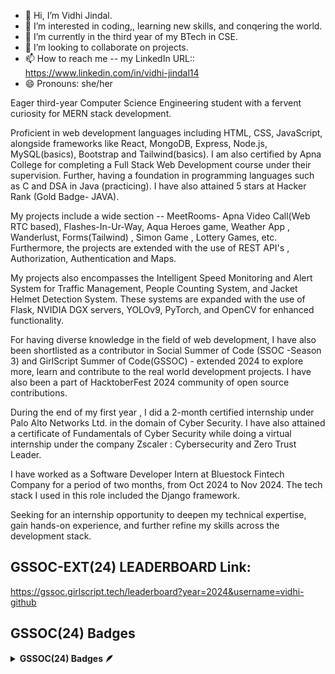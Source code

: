 - 👋 Hi, I’m Vidhi Jindal.
- 👀 I’m interested in coding,, learning new skills, and conqering the world.
- 🌱 I’m currently in the third year of my BTech in CSE.
- 💞️ I’m looking to collaborate on projects.
- 📫 How to reach me -- my LinkedIn URL:: https://www.linkedin.com/in/vidhi-jindal14
- 😄 Pronouns: she/her



Eager third-year Computer Science Engineering student with a fervent curiosity for MERN stack development. 

Proficient in web development languages including HTML, CSS, JavaScript, alongside frameworks like React, MongoDB, Express, Node.js, MySQL(basics), Bootstrap and Tailwind(basics). I am also certified by Apna College for completing a Full Stack Web Development course under their supervision. Further, having a foundation in programming languages such as C and DSA in Java (practicing). I have also attained 5 stars at Hacker Rank (Gold Badge- JAVA).

My projects include a wide section -- MeetRooms- Apna Video Call(Web RTC based), Flashes-In-Ur-Way, Aqua Heroes game, Weather App , Wanderlust, Forms(Tailwind) , Simon Game , Lottery Games, etc. Furthermore, the projects are extended with the use of REST API's , Authorization, Authentication and Maps. 

My projects also encompasses the Intelligent Speed Monitoring and Alert System for Traffic Management, People Counting System, and Jacket Helmet Detection System. These systems are expanded with the use of Flask, NVIDIA DGX servers, YOLOv9, PyTorch, and OpenCV for enhanced functionality.

For having diverse knowledge in the field of web development, I have also been shortlisted as a contributor in Social Summer of Code (SSOC -Season 3) and GirlScript Summer of Code(GSSOC) - extended 2024 to explore more, learn and contribute to the real world development projects. I have also been a part of HacktoberFest 2024 community of open source contributions.

During the end of my first year , I did a 2-month certified internship under Palo Alto Networks Ltd. in the domain of Cyber Security. I have also attained a certificate of Fundamentals of Cyber Security while doing a virtual internship under the company Zscaler : Cybersecurity and Zero Trust Leader.

I have worked as a Software Developer Intern at Bluestock Fintech Company for a period of two months, from Oct 2024 to Nov 2024. The tech stack I used in this role included the Django framework.

Seeking for an internship opportunity to deepen my technical expertise, gain hands-on experience, and further refine my skills across the development stack.

## GSSOC-EXT(24) LEADERBOARD Link:
https://gssoc.girlscript.tech/leaderboard?year=2024&username=vidhi-github


## GSSOC(24) Badges 
<details>	
 <summary><b>GSSOC(24) Badges 🪶</b></summary><br>
<div style='display:flex; align-items:center; gap: 10px;' align='center'><a href="https://gssoc.girlscript.tech/leaderboard">
<img src="https://raw.githubusercontent.com/GSSoC24/Postman-Challenge/main/docs/assets/Postman%20White.png" width="100px" height="100px" />
  <img src="https://raw.githubusercontent.com/GSSoC24/Postman-Challenge/main/docs/assets/1.png" width="100px" height="100px" />
  <img src="https://raw.githubusercontent.com/GSSoC24/Postman-Challenge/main/docs/assets/2.png" width="100px" height="100px" />
  <img src="https://raw.githubusercontent.com/GSSoC24/Postman-Challenge/main/docs/assets/3.png" width="100px" height="100px" />
  <img src="https://raw.githubusercontent.com/GSSoC24/Postman-Challenge/main/docs/assets/4.png" width="100px" height="100px" />
  <img src="https://raw.githubusercontent.com/GSSoC24/Postman-Challenge/main/docs/assets/5.png" width="100px" height="100px" />
</div>
</details>



